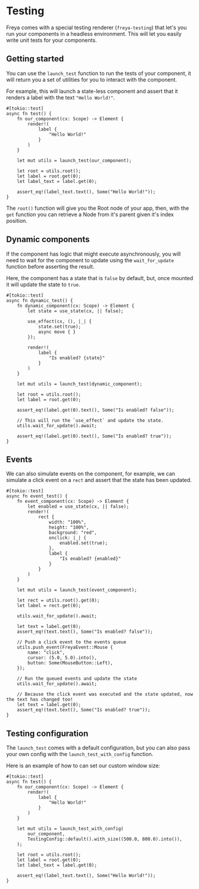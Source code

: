 # Testing

Freya comes with a special testing renderer (`freya-testing`) that let's you run your components in a headless environment.
This will let you easily write unit tests for your components.

## Getting started

You can use the `launch_test` function to run the tests of your component, it will return you a set of utilities for you to interact with the component.

For example, this will launch a state-less component and assert that it renders a label with the text `"Hello World!"`.

```rust, no_run
#[tokio::test]
async fn test() {
    fn our_component(cx: Scope) -> Element {
        render!(
            label {
                "Hello World!"
            }
        )
    }

    let mut utils = launch_test(our_component);

    let root = utils.root();
    let label = root.get(0);
    let label_text = label.get(0);

    assert_eq!(label_text.text(), Some("Hello World!"));
}
```

The `root()` function will give you the Root node of your app, then, with the `get` function you can retrieve a Node from it's parent given it's index position.

## Dynamic components

If the component has logic that might execute asynchronously, you will need to wait for the component to update using the `wait_for_update` function before asserting the result.

Here, the component has a state that is `false` by default, but, once mounted it will update the state to `true`.

```rust, no_run
#[tokio::test]
async fn dynamic_test() {
    fn dynamic_component(cx: Scope) -> Element {
        let state = use_state(cx, || false);

        use_effect(cx, (), |_| {
            state.set(true);
            async move { }
        });

        render!(
            label {
                "Is enabled? {state}"
            }
        )
    }

    let mut utils = launch_test(dynamic_component);

    let root = utils.root();
    let label = root.get(0);

    assert_eq!(label.get(0).text(), Some("Is enabled? false"));

    // This will run the `use_effect` and update the state.
    utils.wait_for_update().await;

    assert_eq!(label.get(0).text(), Some("Is enabled? true"));
}
```

## Events

We can also simulate events on the component, for example, we can simulate a click event on a `rect` and assert that the state has been updated.

```rust, no_run
#[tokio::test]
async fn event_test() {
    fn event_component(cx: Scope) -> Element {
        let enabled = use_state(cx, || false);
        render!(
            rect {
                width: "100%",
                height: "100%",
                background: "red",
                onclick: |_| {
                    enabled.set(true);
                },
                label {
                    "Is enabled? {enabled}"
                }
            }
        )
    }

    let mut utils = launch_test(event_component);

    let rect = utils.root().get(0);
    let label = rect.get(0);

    utils.wait_for_update().await;

    let text = label.get(0);
    assert_eq!(text.text(), Some("Is enabled? false"));

    // Push a click event to the events queue
    utils.push_event(FreyaEvent::Mouse {
        name: "click",
        cursor: (5.0, 5.0).into(),
        button: Some(MouseButton::Left),
    });

    // Run the queued events and update the state
    utils.wait_for_update().await;

    // Because the click event was executed and the state updated, now the text has changed too!
    let text = label.get(0);
    assert_eq!(text.text(), Some("Is enabled? true"));
}
```

## Testing configuration

The `launch_test` comes with a default configuration, but you can also pass your own config with the `launch_test_with_config` function.

Here is an example of how to can set our custom window size:

```rust, no_run
#[tokio::test]
async fn test() {
    fn our_component(cx: Scope) -> Element {
        render!(
            label {
                "Hello World!"
            }
        )
    }

    let mut utils = launch_test_with_config(
        our_component,
        TestingConfig::default().with_size((500.0, 800.0).into()),
    );

    let root = utils.root();
    let label = root.get(0);
    let label_text = label.get(0);

    assert_eq!(label_text.text(), Some("Hello World!"));
}
````